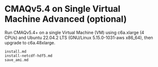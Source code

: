 # CMAQv5.4 on Single Virtual Machine Advanced (optional) 

Run CMAQv5.4+ on a single Virtual Machine (VM) using c6a.xlarge (4 CPUs) and Ubuntu 22.04.2 LTS (GNU/Linux 5.15.0-1031-aws x86_64), then upgrade to c6a.48xlarge.

```{toctree}
install.md
install-netcdf-hdf5.md
save_ami.md
```
